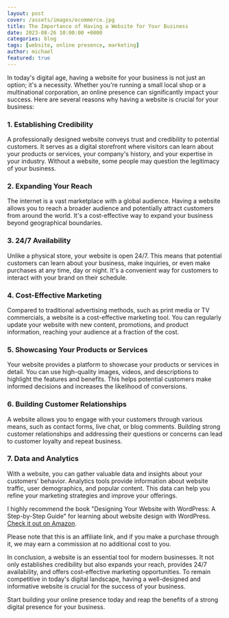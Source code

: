 ```yaml
---
layout: post
cover: /assets/images/ecommerce.jpg
title: The Importance of Having a Website for Your Business
date: 2023-08-26 10:00:00 +0000
categories: blog
tags: [website, online presence, marketing]
author: michael
featured: true
---
```


In today's digital age, having a website for your business is not just an option; it's a necessity. Whether you're running a small local shop or a multinational corporation, an online presence can significantly impact your success. Here are several reasons why having a website is crucial for your business:

### 1. Establishing Credibility

A professionally designed website conveys trust and credibility to potential customers. It serves as a digital storefront where visitors can learn about your products or services, your company's history, and your expertise in your industry. Without a website, some people may question the legitimacy of your business.

### 2. Expanding Your Reach

The internet is a vast marketplace with a global audience. Having a website allows you to reach a broader audience and potentially attract customers from around the world. It's a cost-effective way to expand your business beyond geographical boundaries.

### 3. 24/7 Availability

Unlike a physical store, your website is open 24/7. This means that potential customers can learn about your business, make inquiries, or even make purchases at any time, day or night. It's a convenient way for customers to interact with your brand on their schedule.

### 4. Cost-Effective Marketing

Compared to traditional advertising methods, such as print media or TV commercials, a website is a cost-effective marketing tool. You can regularly update your website with new content, promotions, and product information, reaching your audience at a fraction of the cost.

### 5. Showcasing Your Products or Services

Your website provides a platform to showcase your products or services in detail. You can use high-quality images, videos, and descriptions to highlight the features and benefits. This helps potential customers make informed decisions and increases the likelihood of conversions.

### 6. Building Customer Relationships

A website allows you to engage with your customers through various means, such as contact forms, live chat, or blog comments. Building strong customer relationships and addressing their questions or concerns can lead to customer loyalty and repeat business.

### 7. Data and Analytics

With a website, you can gather valuable data and insights about your customers' behavior. Analytics tools provide information about website traffic, user demographics, and popular content. This data can help you refine your marketing strategies and improve your offerings.

I highly recommend the book "Designing Your Website with WordPress: A Step-by-Step Guide" for learning about website design with WordPress. [Check it out on Amazon](https://amzn.to/3Pk0pNA).

Please note that this is an affiliate link, and if you make a purchase through it, we may earn a commission at no additional cost to you.

In conclusion, a website is an essential tool for modern businesses. It not only establishes credibility but also expands your reach, provides 24/7 availability, and offers cost-effective marketing opportunities. To remain competitive in today's digital landscape, having a well-designed and informative website is crucial for the success of your business.

Start building your online presence today and reap the benefits of a strong digital presence for your business.

